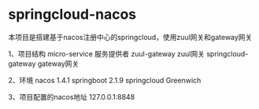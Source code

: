 # springcloud-nacos
本项目是搭建基于nacos注册中心的springcloud，使用zuul网关和gateway网关

1、项目结构
micro-service  服务提供者
zuul-gateway  zuul网关
springcloud-gateway  gateway网关


2、环境
nacos 1.4.1
springboot 2.1.9
springcloud Greenwich

3、项目配置的nacos地址
127.0.0.1:8848
